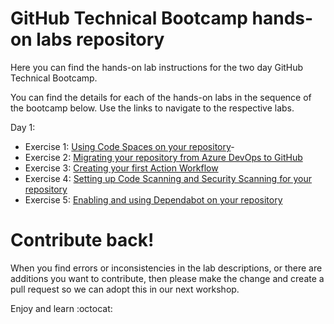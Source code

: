 # GitHub Technical Bootcamp hands-on labs repository

Here you can find the hands-on lab instructions for the two day GitHub Technical Bootcamp.

You can find the details for each of the hands-on labs in the sequence of the bootcamp below. Use the links to navigate to the respective labs. 

Day 1:
- Exercise 1: [Using Code Spaces on your repository](/day-2/2.4-codespaces.md)- 
- Exercise 2: [Migrating your repository from Azure DevOps to GitHub](/day-1/1.1-settinguprepository.md)
- Exercise 3: [Creating your first Action Workflow](/day-1/1.2-myfirstaction.md)
- Exercise 4: [Setting up Code Scanning and Security Scanning for your repository](/day-2/2.2-codescanning.md)
- Exercise 5: [Enabling and using Dependabot on your repository](/day-2/2.3-dependabot.md)


# Contribute back! 
When you find errors or inconsistencies in the lab descriptions, or there are additions you want to contribute, then please make the change and create a pull request so we can adopt this in our next workshop. 

Enjoy and learn :octocat:
